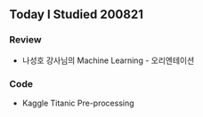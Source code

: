 ## Today I Studied 200821

### Review
* 나성호 강사님의 Machine Learning - 오리엔테이션

### Code 
* Kaggle Titanic Pre-processing

